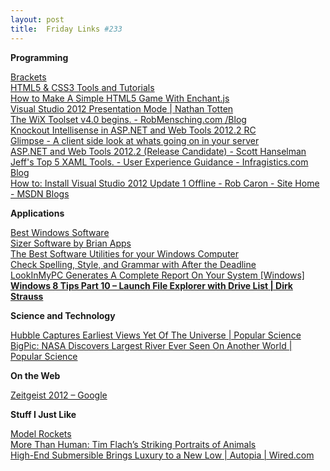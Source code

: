 ```yaml
---
layout: post
title:  Friday Links #233
---
```


**Programming**

[Brackets](http://brackets.io/)   
[HTML5 & CSS3 Tools and Tutorials](http://webdirections.org/tools/#text-properties)   
[How to Make A Simple HTML5 Game With Enchant.js](http://www.raywenderlich.com/23370/how-to-make-a-simple-html5-game-with-enchant-js)   
[Visual Studio 2012 Presentation Mode | Nathan Totten](http://blog.ntotten.com/2012/12/13/visual-studio-2012-presentation-mode/)   
[The WiX Toolset v4.0 begins. - RobMensching.com /Blog](http://robmensching.com/blog/posts/2012/12/12/The-WiX-Toolset-v4.0-begins)   
[Knockout Intellisense in ASP.NET and Web Tools 2012.2 RC](http://blogs.msdn.com/b/webdev/archive/2012/12/13/knockout-intellisense-in-wte-1-2-rc.aspx)   
[Glimpse - A client side look at whats going on in your server](http://getglimpse.com/About)   
[ASP.NET and Web Tools 2012.2 (Release Candidate) - Scott Hanselman](http://www.hanselman.com/blog/ASPNETAndWebTools20122ReleaseCandidate.aspx)   
[Jeff's Top 5 XAML Tools. - User Experience Guidance - Infragistics.com Blog](http://www.infragistics.com/community/blogs/ux/archive/2012/12/11/jeffs-top-5-xaml-tools.aspx)   
[How to: Install Visual Studio 2012 Update 1 Offline - Rob Caron - Site Home - MSDN Blogs](http://blogs.msdn.com/b/robcaron/archive/2012/11/26/how-to-install-visual-studio-2012-update-1-offline.aspx)

**Applications**

[Best Windows Software](http://www.makeuseof.com/pages/best-windows-software)   
[Sizer Software by Brian Apps](http://www.brianapps.net/sizer/)   
[The Best Software Utilities for your Windows Computer](http://www.labnol.org/software/best-windows-utilities/26971/)   
[Check Spelling, Style, and Grammar with After the Deadline](http://www.polishmywriting.com/)   
[LookInMyPC Generates A Complete Report On Your System [Windows]](http://www.makeuseof.com/tag/lookinmypc-generates-a-complete-report-on-your-system-windows/)   
[**Windows 8 Tips Part 10 – Launch File Explorer with Drive List | Dirk Strauss**](http://www.dirkstrauss.com/how-to/windows-8-tips-part-10-launch-file-explorer-with-drive-list)

**Science and Technology**

[Hubble Captures Earliest Views Yet Of The Universe | Popular Science](http://www.popsci.com/science/article/2012-12/hubble-peers-back-cosmic-dawn-take-earliest-galaxy-census)   
[BigPic: NASA Discovers Largest River Ever Seen On Another World | Popular Science](http://www.popsci.com/science/article/2012-12/mini-nile-river-flows-saturns-moon-titan-largest-river-ever-seen-another-world)

**On the Web**

[Zeitgeist 2012 – Google](http://www.google.com/zeitgeist/2012/#the-world)

**Stuff I Just Like**

[Model Rockets](http://what-if.xkcd.com/24/)   
[More Than Human: Tim Flach’s Striking Portraits of Animals](http://www.brainpickings.org/index.php/2012/12/13/more-than-human-tim-flach/)   
[High-End Submersible Brings Luxury to a New Low | Autopia | Wired.com](http://www.wired.com/autopia/2012/12/c-explorer-5/)
